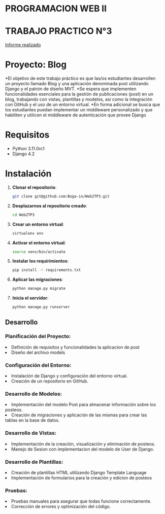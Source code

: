 # PROGRAMACION WEB II
# TRABAJO PRACTICO N°3

[Informe realizado](InformeTP3.pdf)

# Proyecto: Blog

*El objetivo de este trabajo práctico es que las/os estudiantes desarrollen un proyecto llamado Blog y una aplicación denominada post utilizando Django y el patrón de diseño MVT. 
*Se espera que implementen funcionalidades esenciales para la gestión de publicaciones (post) en un blog, trabajando con vistas, plantillas y modelos, así como la
integración con GitHub y el uso de un entorno virtual. 
*En forma adicional se busca que los estudiantes puedan implementar un middleware personalizado y que habiliten y utilicen el middleware de autenticación que provee Django


# Requisitos

- Python 3.11.0rc1
- Django 4.2

# Instalación

1. **Clonar el repositorio**:
    ```bash
    git clone git@github.com:Boga-in/Web2TP3.git
    ```
2. **Desplazarnos al repositorio creado**:
    ```bash
    cd Web2TP3
    ```
3. **Crear un entorno virtual**:
    ```bash
    virtualenv env
    ```
4. **Activar el entorno virtual**:
    ```bash
    source venv/bin/activate 
    ```
5. **Instalar los requirimientos**:
    ```bash
    pip install -r requirements.txt
    ```
6. **Aplicar las migraciones**:
    ```bash
    python manage.py migrate
    ```

7. **Inicia el servidor**:
    ```bash
    python manage.py runserver
    ```

## Desarrollo

<h3> Planificación del Proyecto:</h3>
<li>Definición de requisitos y funcionalidades la aplicacion de post</li>
<li>Diseño del archivo models</li>

<h3> Configuración del Entorno:</h3>
<li>Instalación de Django y configuración del entorno virtual.</li>
<li>Creación de un repositorio en GitHub.</li>

<h3>Desarrollo de Modelos:</h3>
<li>Implementación del modelo Post para almacenar información sobre los posteos.</li>
<li>Creación de migraciones y aplicación de las mismas para crear las tablas en la base de datos.</li>

<h3>Desarrollo de Vistas:</h3>
<li>Implementación de la creación, visualización y eliminación de posteos.</li>
<li>Manejo de Sesion con implementacion del modelo de User de Django.</li>

<h3>Desarrollo de Plantillas:</h3>
<li>Creación de plantillas HTML utilizando Django Template Language</li>
<li>Implementación de formularios para la creación y edicion de posteos</li>

<h3>Pruebas:</h3>
<li>Pruebas manuales para asegurar que todas funcione correctamente.</li>
<li>Corrección de errores y optimización del código.</li>
